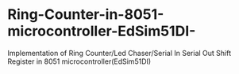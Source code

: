 # Ring-Counter-in-8051-microcontroller-EdSim51DI-
Implementation of Ring Counter/Led Chaser/Serial In Serial Out Shift Register in 8051 microcontroller(EdSim51DI)
